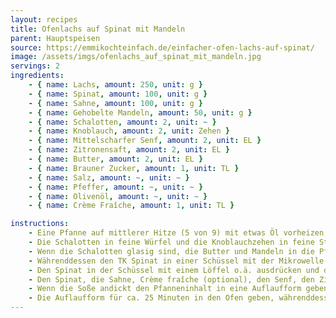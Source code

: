 ```yaml
---
layout: recipes
title: Ofenlachs auf Spinat mit Mandeln
parent: Hauptspeisen
source: https://emmikochteinfach.de/einfacher-ofen-lachs-auf-spinat/
image: /assets/imgs/ofenlachs_auf_spinat_mit_mandeln.jpg
servings: 2
ingredients:
    - { name: Lachs, amount: 250, unit: g }
    - { name: Spinat, amount: 100, unit: g }
    - { name: Sahne, amount: 100, unit: g }
    - { name: Gehobelte Mandeln, amount: 50, unit: g }
    - { name: Schalotten, amount: 2, unit: ~ }
    - { name: Knoblauch, amount: 2, unit: Zehen }
    - { name: Mittelscharfer Senf, amount: 2, unit: EL }
    - { name: Zitronensaft, amount: 2, unit: EL }
    - { name: Butter, amount: 2, unit: EL }
    - { name: Brauner Zucker, amount: 1, unit: TL }
    - { name: Salz, amount: ~, unit: ~ }
    - { name: Pfeffer, amount: ~, unit: ~ }
    - { name: Olivenöl, amount: ~, unit: ~ }
    - { name: Crème Fraîche, amount: 1, unit: TL }

instructions:
    - Eine Pfanne auf mittlerer Hitze (5 von 9) mit etwas Öl vorheizen, den Backofen auf 160°C Umluft vorheizen.
    - Die Schalotten in feine Würfel und die Knoblauchzehen in feine Streifen schneiden und in die Pfanne geben.
    - Wenn die Schalotten glasig sind, die Butter und Mandeln in die Pfanne geben.
    - Währenddessen den TK Spinat in einer Schüssel mit der Mikrowelle auf-/antauen (60-80 Sekunden bei 1000W).
    - Den Spinat in der Schüssel mit einem Löffel o.ä. ausdrücken und das überschüssige Wasser wegkippen.
    - Den Spinat, die Sahne, Crème fraîche (optional), den Senf, den Zitronensaft und den braunen Zucker in die Pfanne geben und vermischen. Mit Salz und Pfeffer würzen.
    - Wenn die Soße andickt den Pfanneninhalt in eine Auflaufform geben und den TK Lachs darauf legen. Die Oberseite vom Lachs mit etwas Öl bestreichen und salzen.
    - Die Auflaufform für ca. 25 Minuten in den Ofen geben, währenddessen eine Beilage zubereiten (Kartoffelpüree, Kroketten, Reis, ..). Fertig!
---
```

